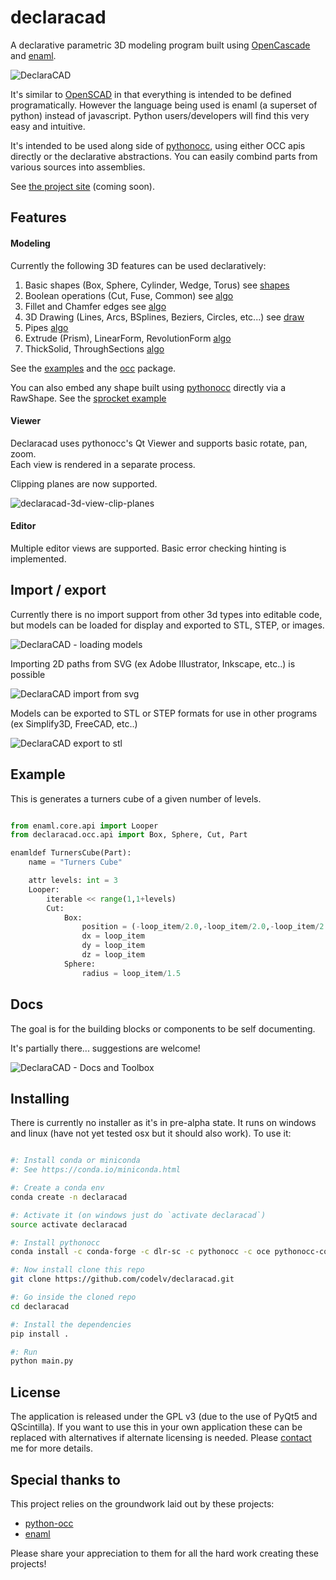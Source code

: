 # declaracad

A declarative parametric 3D modeling program built using [OpenCascade](https://github.com/tpaviot/pythonocc-core)
and [enaml](https://github.com/nucleic/enaml/). 

![DeclaraCAD](https://user-images.githubusercontent.com/380158/43459223-d3ddf346-949a-11e8-8b3c-efe60e88818c.gif)

It's similar to [OpenSCAD](http://www.openscad.org/)
in that everything is intended to be defined programatically. However the 
language being used is enaml (a superset of python) instead of javascript.  Python users/developers will find this very easy and intuitive.

It's intended to be used along side of [pythonocc](https://github.com/tpaviot/pythonocc-core), using either OCC apis directly or the declarative abstractions. You can easily combind parts from various sources into assemblies.


See [the project site](https://www.codelv.com/projects/declaracad/) (coming soon).


## Features

#### Modeling

Currently the following 3D features can be used declaratively:

1. Basic shapes (Box, Sphere, Cylinder, Wedge, Torus) see [shapes](declaracad/occ/shape.py)
2. Boolean operations (Cut, Fuse, Common) see [algo](declaracad/occ/algo.py)
3. Fillet and Chamfer edges see [algo](declaracad/occ/algo.py)
4. 3D Drawing (Lines, Arcs, BSplines, Beziers, Circles, etc...) see [draw](declaracad/occ/draw.py)
5. Pipes [algo](declaracad/occ/algo.py)
6. Extrude (Prism), LinearForm, RevolutionForm [algo](declaracad/occ/algo.py)
7. ThickSolid, ThroughSections [algo](declaracad/occ/algo.py)

See the [examples](examples) and the [occ](declaracad/occ/) package.

You can also embed any shape built using [pythonocc](https://github.com/tpaviot/pythonocc-core) directly via a RawShape. See the [sprocket example](https://github.com/codelv/declaracad/blob/master/examples/sprocket.enaml)


#### Viewer

Declaracad uses pythonocc's Qt Viewer and supports basic rotate, pan, zoom.  
Each view is rendered in a separate process. 

Clipping planes are now supported.

![declaracad-3d-view-clip-planes](https://user-images.githubusercontent.com/380158/44884230-84e61100-ac88-11e8-8bba-3ebd30941371.gif)

#### Editor

Multiple editor views are supported. Basic error checking hinting is implemented.

## Import / export


Currently there is no import support from other 3d types into editable code, 
but models can be loaded for display and exported to STL, STEP, or images.

![DeclaraCAD - loading models](https://user-images.githubusercontent.com/380158/34421112-4fcd664e-ebdb-11e7-8f75-ae7c2354dfa7.gif)

Importing 2D paths from SVG (ex Adobe Illustrator, Inkscape, etc..) is possible
 
![DeclaraCAD import from svg](https://user-images.githubusercontent.com/380158/34210286-5db22d4a-e563-11e7-9b86-6c2f5db73c96.gif)
    
Models can be exported to STL or STEP formats for use in other programs (ex Simplify3D, FreeCAD, etc..)

![DeclaraCAD export to stl](https://user-images.githubusercontent.com/380158/34184975-d911c43c-e4f0-11e7-88ca-b52e6557ae83.gif)

## Example

This is generates a turners cube of a given number of levels.

```python

from enaml.core.api import Looper
from declaracad.occ.api import Box, Sphere, Cut, Part

enamldef TurnersCube(Part):
    name = "Turners Cube"

    attr levels: int = 3
    Looper:
        iterable << range(1,1+levels)
        Cut:
            Box:
                position = (-loop_item/2.0,-loop_item/2.0,-loop_item/2.0)
                dx = loop_item
                dy = loop_item
                dz = loop_item
            Sphere:
                radius = loop_item/1.5

```

## Docs

The goal is for the building blocks or components to be self documenting. 

It's partially there... suggestions are welcome!

![DeclaraCAD - Docs and Toolbox](https://user-images.githubusercontent.com/380158/34372327-d55d057a-eaa1-11e7-97dc-b95f97511f00.gif)

## Installing

There is currently no installer as it's in pre-alpha state. It runs on windows and linux 
(have not yet tested osx but it should also work). To use it:

```bash

#: Install conda or miniconda
#: See https://conda.io/miniconda.html

#: Create a conda env
conda create -n declaracad

#: Activate it (on windows just do `activate declaracad`) 
source activate declaracad

#: Install pythonocc
conda install -c conda-forge -c dlr-sc -c pythonocc -c oce pythonocc-core==0.18.1

#: Now install clone this repo
git clone https://github.com/codelv/declaracad.git

#: Go inside the cloned repo
cd declaracad

#: Install the dependencies
pip install .

#: Run 
python main.py

```


## License

The application is released under the GPL v3 (due to the use of PyQt5 and QScintilla). 
If you want to use this in your own application these can be replaced with alternatives if 
alternate licensing is needed. Please [contact](https://www.codelv.com/contact/) me for more 
details.

## Special thanks to

This project relies on the groundwork laid out by these projects: 

- [python-occ](https://github.com/tpaviot/pythonocc)
- [enaml](https://github.com/nucleic/enaml)

Please share your appreciation to them for all the hard work creating these projects!
